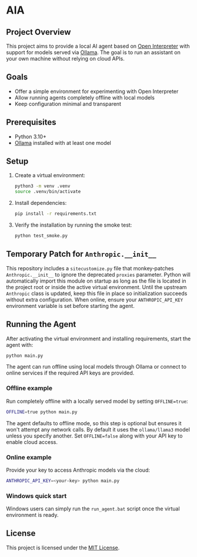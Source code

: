 # AIA

## Project Overview
This project aims to provide a local AI agent based on [Open Interpreter](https://github.com/OpenInterpreter/open-interpreter) with support for models served via [Ollama](https://ollama.ai/). The goal is to run an assistant on your own machine without relying on cloud APIs.

## Goals
- Offer a simple environment for experimenting with Open Interpreter
- Allow running agents completely offline with local models
- Keep configuration minimal and transparent

## Prerequisites
- Python 3.10+
- [Ollama](https://ollama.ai/) installed with at least one model

## Setup
1. Create a virtual environment:
   ```bash
   python3 -m venv .venv
   source .venv/bin/activate
   ```
2. Install dependencies:
   ```bash
   pip install -r requirements.txt
   ```
3. Verify the installation by running the smoke test:
   ```bash
   python test_smoke.py
   ```

## Temporary Patch for `Anthropic.__init__`
This repository includes a `sitecustomize.py` file that monkey‑patches
`Anthropic.__init__` to ignore the deprecated `proxies` parameter. Python will
automatically import this module on startup as long as the file is located in the
project root or inside the active virtual environment. Until the upstream
`Anthropic` class is updated, keep this file in place so initialization succeeds
without extra configuration. When online, ensure your `ANTHROPIC_API_KEY`
environment variable is set before starting the agent.

## Running the Agent
After activating the virtual environment and installing requirements, start the agent with:
```bash
python main.py
```
The agent can run offline using local models through Ollama or connect to online services if the required API keys are provided.

### Offline example
Run completely offline with a locally served model by setting `OFFLINE=true`:
```bash
OFFLINE=true python main.py
```
The agent defaults to offline mode, so this step is optional but ensures it won't
attempt any network calls. By default it uses the `ollama/llama3` model unless
you specify another. Set `OFFLINE=false` along with your API key to enable
cloud access.

### Online example
Provide your key to access Anthropic models via the cloud:
```bash
ANTHROPIC_API_KEY=<your-key> python main.py
```

### Windows quick start
Windows users can simply run the `run_agent.bat` script once the virtual environment is ready.

## License
This project is licensed under the [MIT License](LICENSE).
